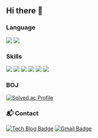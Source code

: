 ## Hi there 👋

<!--
**hojooo/hojooo** is a ✨ _special_ ✨ repository because its `README.md` (this file) appears on your GitHub profile.

Here are some ideas to get you started:

- 🔭 I’m currently working on ...
- 🌱 I’m currently learning ...
- 👯 I’m looking to collaborate on ...
- 🤔 I’m looking for help with ...
- 💬 Ask me about ...
- 📫 How to reach me: ...
- 😄 Pronouns: ...
- ⚡ Fun fact: ...
-->
### Language
<img src="https://img.shields.io/badge/Python-3776AB.svg?style=for-the-badge&logoColor=FFFFFF" /> <img src="https://img.shields.io/badge/Java-FF7800.svg?style=for-the-badge&logoColor=FFFFFF" />

### Skills
<img src="https://img.shields.io/badge/spring%20boot-6DB33F.svg?style=for-the-badge&logo=springboot&logoColor=FFFFFF" /> <img src="https://img.shields.io/badge/AWS-232F3E.svg?style=for-the-badge&logo=amazonwebservices&logoColor=FFFFFF" /> <img src="https://img.shields.io/badge/MySQL-4479A1.svg?style=for-the-badge&logo=mysql&logoColor=FFFFFF" /> <img src="https://img.shields.io/badge/redis-FF4438.svg?style=for-the-badge&logo=redis&logoColor=FFFFFF" /> <img src="https://img.shields.io/badge/Django-092E20.svg?style=for-the-badge&logo=django&logoColor=FFFFFF" /> <img src="https://img.shields.io/badge/NGINX-009639.svg?style=for-the-badge&logo=nginx&logoColor=FFFFFF" />

### BOJ
[![Solved.ac Profile](http://mazassumnida.wtf/api/v2/generate_badge?boj=ghwn1224)](https://solved.ac/ghwn1224/)

### :mailbox_with_mail: Contact
[![Tech Blog Badge](http://img.shields.io/badge/-blog-black?style=flat-square&link=https://bird-j.tistory.com/)](https://bird-j.tistory.com/)
[![Gmail Badge](https://img.shields.io/badge/Gmail-d14836?style=flat-square&logo=Gmail&logoColor=white&link=mailto:ghwn5833@gmail.com)](mailto:ghwn5833@gmail.com)
